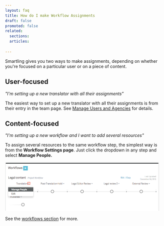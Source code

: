 ```yaml
---
layout: faq
title: How do I make Workflow Assignments
draft: false
promoted: false
related:
  sections:
  articles:

---
```



Smartling gives you two ways to make assignments, depending on whether you're focused on a particular user or on a piece of content.

## User-focused

*"I'm setting up a new translator with all their assignments"*

The easiest way to set up a new translator with all their assignments is from their entry in the team page. See [Manage Users and Agencies](/knowledge-base/articles/add-and-manage-users-and-agencies/#add-a-user) for details.

## Content-focused

*"I'm setting up a new workflow and I want to add several resources"*

To assign several resources to the same workflow step, the simplest way is from the&nbsp;**Workflow Settings page**. Just click the dropdown in any step and select&nbsp;**Manage People.**&nbsp;

![](/uploads/versions/1d6e004aac39749610565deb1679b9a3---x----978-307x---.png)

See the [workflows section](/knowledge-base/articles/create-and-customize-a-workflow/#add-users-to-a-workflow) for more.